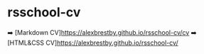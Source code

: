 # rsschool-cv
➡️ [Markdown CV]https://alexbrestby.github.io/rsschool-cv/cv
➡️ [HTML&CSS CV]https://alexbrestby.github.io/rsschool-cv/
